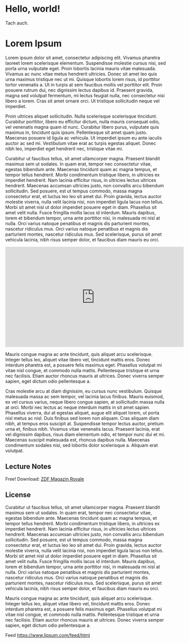 # Hello, world!

Tach auch.

# Lorem Ipsum 

Lorem ipsum dolor sit amet, consectetur adipiscing elit. Vivamus pharetra laoreet lorem scelerisque elementum. Suspendisse molestie cursus nisi, sed porta urna vulputate eget. Proin lobortis lacinia mauris vitae malesuada. Vivamus ac nunc vitae metus hendrerit ultricies. Donec sit amet leo quis urna maximus tristique nec ut mi. Quisque lobortis lorem risus, id porttitor tortor venenatis a. Ut in turpis at sem faucibus mollis vel porttitor elit. Proin posuere rutrum dui, nec dignissim lectus dapibus id. Praesent gravida, magna sed volutpat fermentum, mi lectus feugiat nulla, nec consectetur nisi libero a lorem. Cras sit amet ornare orci. Ut tristique sollicitudin neque vel imperdiet.

Proin ultrices aliquet sollicitudin. Nulla scelerisque scelerisque tincidunt. Curabitur porttitor, libero eu efficitur dictum, nulla mauris consequat odio, vel venenatis magna quam id nunc. Curabitur libero purus, vulputate quis maximus in, tincidunt quis ipsum. Pellentesque sit amet quam justo. Maecenas posuere id ligula ac vehicula. Ut imperdiet ipsum eu ante iaculis auctor ac sed mi. Vestibulum vitae erat ac turpis egestas aliquet. Donec nibh leo, imperdiet eget hendrerit nec, tristique vitae mi.

Curabitur ut faucibus tellus, sit amet ullamcorper magna. Praesent blandit maximus sem ut sodales. In quam erat, tempor nec consectetur vitae, egestas bibendum ante. Maecenas tincidunt quam ac magna tempus, et tempor tellus hendrerit. Morbi condimentum tristique libero, in ultricies ex imperdiet hendrerit. Nam lacinia efficitur risus, in ultricies lectus ultrices hendrerit. Maecenas accumsan ultricies justo, non convallis arcu bibendum sollicitudin. Sed posuere, est ut tempus commodo, massa magna consectetur erat, et luctus leo leo sit amet dui. Proin gravida, lectus auctor molestie viverra, nulla velit lacinia nisi, non imperdiet ligula lacus non tellus. Morbi sit amet nisl ut dolor imperdiet posuere eget in diam. Phasellus sit amet velit nulla. Fusce fringilla mollis lacus id interdum. Mauris dapibus, lorem et bibendum tempor, urna ante porttitor nisi, in malesuada mi nisl at nulla. Orci varius natoque penatibus et magnis dis parturient montes, nascetur ridiculus mus. Orci varius natoque penatibus et magnis dis parturient montes, nascetur ridiculus mus. Sed scelerisque, purus sit amet vehicula lacinia, nibh risus semper dolor, et faucibus diam mauris eu orci.

<iframe width="560" height="315" src="https://www.youtube.com/embed/rXUlmP5MvnE" title="YouTube video player" frameborder="0" allow="accelerometer; autoplay; clipboard-write; encrypted-media; gyroscope; picture-in-picture" allowfullscreen></iframe>

Mauris congue magna ac ante tincidunt, quis aliquet arcu scelerisque. Integer tellus leo, aliquet vitae libero vel, tincidunt mattis eros. Donec interdum pharetra est, a posuere felis maximus eget. Phasellus volutpat mi vitae nisl congue, et commodo nulla mattis. Pellentesque tristique et urna nec facilisis. Etiam auctor rhoncus mauris at ultrices. Donec viverra semper sapien, eget dictum odio pellentesque a.

Cras molestie arcu at diam dignissim, eu cursus nunc vestibulum. Quisque malesuada massa ac sem tempor, vel lacinia lacus finibus. Mauris euismod, ex vel cursus varius, neque libero congue sapien, at sollicitudin massa nulla at orci. Morbi nec lectus ac neque interdum mattis in sit amet sapien. Phasellus viverra, dui at egestas aliquet, augue elit aliquet lorem, ut porta nisl metus ac nisl. Duis finibus sed lorem non aliquam. Cras aliquam diam nibh, at tempus eros suscipit at. Suspendisse tempor lectus auctor, pretium urna et, finibus nibh. Vivamus vitae venenatis lacus. Praesent lacinia, erat vel dignissim dapibus, risus diam elementum odio, et tempor nunc dui et mi. Maecenas suscipit malesuada est, rhoncus dapibus nulla. Maecenas condimentum sodales nisi, sed lobortis dolor scelerisque a. Aliquam erat volutpat.

## Lecture Notes

Free! Download: [ZDF Magazin Royale](https://www.zdf.de/comedy/zdf-magazin-royale)

## License 

Curabitur ut faucibus tellus, sit amet ullamcorper magna. Praesent blandit maximus sem ut sodales. In quam erat, tempor nec consectetur vitae, egestas bibendum ante. Maecenas tincidunt quam ac magna tempus, et tempor tellus hendrerit. Morbi condimentum tristique libero, in ultricies ex imperdiet hendrerit. Nam lacinia efficitur risus, in ultricies lectus ultrices hendrerit. Maecenas accumsan ultricies justo, non convallis arcu bibendum sollicitudin. Sed posuere, est ut tempus commodo, massa magna consectetur erat, et luctus leo leo sit amet dui. Proin gravida, lectus auctor molestie viverra, nulla velit lacinia nisi, non imperdiet ligula lacus non tellus. Morbi sit amet nisl ut dolor imperdiet posuere eget in diam. Phasellus sit amet velit nulla. Fusce fringilla mollis lacus id interdum. Mauris dapibus, lorem et bibendum tempor, urna ante porttitor nisi, in malesuada mi nisl at nulla. Orci varius natoque penatibus et magnis dis parturient montes, nascetur ridiculus mus. Orci varius natoque penatibus et magnis dis parturient montes, nascetur ridiculus mus. Sed scelerisque, purus sit amet vehicula lacinia, nibh risus semper dolor, et faucibus diam mauris eu orci.

Mauris congue magna ac ante tincidunt, quis aliquet arcu scelerisque. Integer tellus leo, aliquet vitae libero vel, tincidunt mattis eros. Donec interdum pharetra est, a posuere felis maximus eget. Phasellus volutpat mi vitae nisl congue, et commodo nulla mattis. Pellentesque tristique et urna nec facilisis. Etiam auctor rhoncus mauris at ultrices. Donec viverra semper sapien, eget dictum odio pellentesque a.

Feed https://www.lipsum.com/feed/html 
